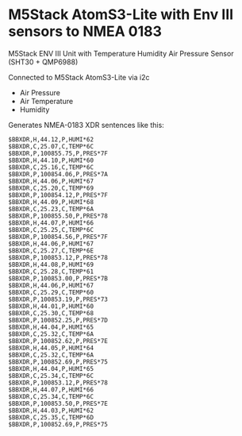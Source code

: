 # M5Stack AtomS3-Lite with Env III sensors to NMEA 0183

M5Stack ENV III Unit with Temperature Humidity Air Pressure Sensor (SHT30 + QMP6988)

Connected to M5Stack AtomS3-Lite via i2c

- Air Pressure
- Air Temperature
- Humidity

Generates NMEA-0183 XDR sentences like this:

````
$BBXDR,H,44.12,P,HUMI*62
$BBXDR,C,25.07,C,TEMP*6C
$BBXDR,P,100855.75,P,PRES*7F
$BBXDR,H,44.10,P,HUMI*60
$BBXDR,C,25.16,C,TEMP*6C
$BBXDR,P,100854.06,P,PRES*7A
$BBXDR,H,44.06,P,HUMI*67
$BBXDR,C,25.20,C,TEMP*69
$BBXDR,P,100854.12,P,PRES*7F
$BBXDR,H,44.09,P,HUMI*68
$BBXDR,C,25.23,C,TEMP*6A
$BBXDR,P,100855.50,P,PRES*78
$BBXDR,H,44.07,P,HUMI*66
$BBXDR,C,25.25,C,TEMP*6C
$BBXDR,P,100854.56,P,PRES*7F
$BBXDR,H,44.06,P,HUMI*67
$BBXDR,C,25.27,C,TEMP*6E
$BBXDR,P,100853.12,P,PRES*78
$BBXDR,H,44.08,P,HUMI*69
$BBXDR,C,25.28,C,TEMP*61
$BBXDR,P,100853.00,P,PRES*7B
$BBXDR,H,44.06,P,HUMI*67
$BBXDR,C,25.29,C,TEMP*60
$BBXDR,P,100853.19,P,PRES*73
$BBXDR,H,44.01,P,HUMI*60
$BBXDR,C,25.30,C,TEMP*68
$BBXDR,P,100852.25,P,PRES*7D
$BBXDR,H,44.04,P,HUMI*65
$BBXDR,C,25.32,C,TEMP*6A
$BBXDR,P,100852.62,P,PRES*7E
$BBXDR,H,44.05,P,HUMI*64
$BBXDR,C,25.32,C,TEMP*6A
$BBXDR,P,100852.69,P,PRES*75
$BBXDR,H,44.04,P,HUMI*65
$BBXDR,C,25.34,C,TEMP*6C
$BBXDR,P,100853.12,P,PRES*78
$BBXDR,H,44.07,P,HUMI*66
$BBXDR,C,25.34,C,TEMP*6C
$BBXDR,P,100853.50,P,PRES*7E
$BBXDR,H,44.03,P,HUMI*62
$BBXDR,C,25.35,C,TEMP*6D
$BBXDR,P,100852.69,P,PRES*75

````
